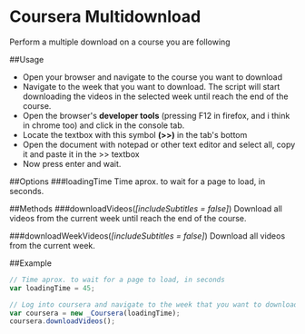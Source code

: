 # Coursera Multidownload
Perform a multiple download on a course you are following

##Usage
* Open your browser and navigate to the course you want to download
* Navigate to the week that you want to download. The script will start downloading the videos in the selected week until reach the end of the course.
* Open the browser's **developer tools** (pressing F12 in firefox, and i think in chrome too) and click in the console tab.
* Locate the textbox with this symbol **(>>)** in the tab's bottom
* Open the document with notepad or other text editor and select all, copy it and paste it in the >> textbox
* Now press enter and wait.

##Options
###loadingTime
Time aprox. to wait for a page to load, in seconds.

##Methods
###downloadVideos(*[includeSubtitles = false]*)
Download all videos from the current week until reach the end of the course.
  
###downloadWeekVideos(*[includeSubtitles = false]*)
Download all videos from the current week.

##Example
```javascript
// Time aprox. to wait for a page to load, in seconds
var loadingTime = 45;

// Log into coursera and navigate to the week that you want to download
var coursera = new _Coursera(loadingTime);
coursera.downloadVideos();
```
